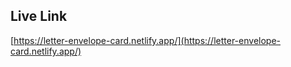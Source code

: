 ## **Live Link**

[https://letter-envelope-card.netlify.app/](https://letter-envelope-card.netlify.app/)
